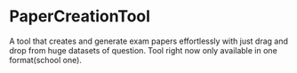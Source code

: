 # PaperCreationTool
A tool that creates and generate exam papers effortlessly with just drag and drop from huge datasets of question.
Tool right now only available in one format(school one).

